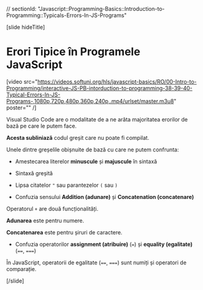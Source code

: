 // sectionId: "Javascript::Programming-Basics::Introduction-to-Programming::Typicals-Errors-In-JS-Programs"

[slide hideTitle]
# Erori Tipice în Programele JavaScript

[video src="https://videos.softuni.org/hls/javascript-basics/RO/00-Intro-to-Programming/interactive-JS-PB-intorduction-to-programming-38-39-40-Typical-Errors-In-JS-Programs-,1080p,720p,480p,360p,240p,.mp4/urlset/master.m3u8" poster="" /]

Visual Studio Code are o modalitate de a ne arăta majoritatea erorilor de bază pe care le putem face.

**Acesta subliniază** codul greșit care nu poate fi compilat.

Unele dintre greșelile obișnuite de bază cu care ne putem confrunta:

- Amestecarea literelor **minuscule** și **majuscule** în sintaxă

- Sintaxă greșită

- Lipsa citatelor  `"` sau parantezelor `(` sau `)`

- Confuzia sensului **Addition (adunare)** și **Concatenation (concatenare)**

Operatorul `+` are două funcționalități.

**Adunarea** este pentru numere.

**Concatenarea** este pentru șiruri de caractere.

- Confuzia operatorilor **assignment (atribuire)** (`=`) și **equality (egalitate)** (`==`, `===`)

În JavaScript, operatorii de egalitate (`==`, `===`) sunt numiți și operatori de comparație.

[/slide]
